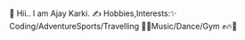 👋 Hii.. I am Ajay Karki.
✍️ Hobbies,Interests:✨ Coding/AdventureSports/Travelling 🥶✨Music/Dance/Gym ✊🔥🤪


 

